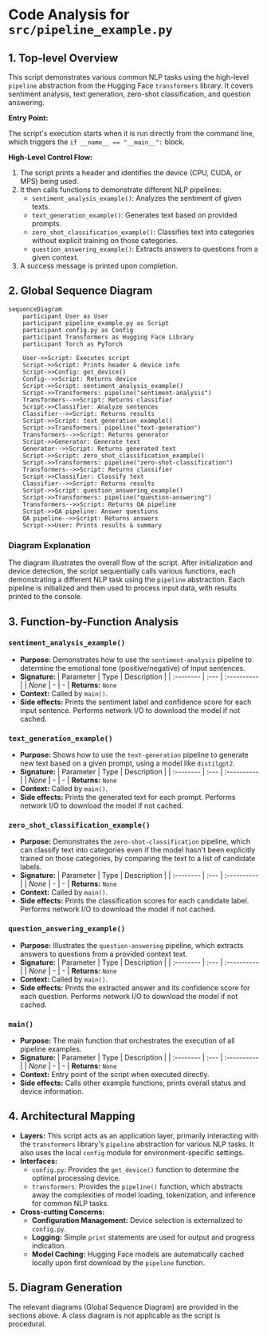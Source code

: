 # Code Analysis for `src/pipeline_example.py`

## 1. Top-level Overview

This script demonstrates various common NLP tasks using the high-level `pipeline` abstraction from the Hugging Face `transformers` library. It covers sentiment analysis, text generation, zero-shot classification, and question answering.

**Entry Point:**

The script's execution starts when it is run directly from the command line, which triggers the `if __name__ == "__main__":` block.

**High-Level Control Flow:**

1.  The script prints a header and identifies the device (CPU, CUDA, or MPS) being used.
2.  It then calls functions to demonstrate different NLP pipelines:
    -   `sentiment_analysis_example()`: Analyzes the sentiment of given texts.
    -   `text_generation_example()`: Generates text based on provided prompts.
    -   `zero_shot_classification_example()`: Classifies text into categories without explicit training on those categories.
    -   `question_answering_example()`: Extracts answers to questions from a given context.
3.  A success message is printed upon completion.

## 2. Global Sequence Diagram

```mermaid
sequenceDiagram
    participant User as User
    participant pipeline_example.py as Script
    participant config.py as Config
    participant Transformers as Hugging Face Library
    participant Torch as PyTorch

    User->>Script: Executes script
    Script->>Script: Prints header & device info
    Script->>Config: get_device()
    Config-->>Script: Returns device
    Script->>Script: sentiment_analysis_example()
    Script->>Transformers: pipeline("sentiment-analysis")
    Transformers-->>Script: Returns classifier
    Script->>Classifier: Analyze sentences
    Classifier-->>Script: Returns results
    Script->>Script: text_generation_example()
    Script->>Transformers: pipeline("text-generation")
    Transformers-->>Script: Returns generator
    Script->>Generator: Generate text
    Generator-->>Script: Returns generated text
    Script->>Script: zero_shot_classification_example()
    Script->>Transformers: pipeline("zero-shot-classification")
    Transformers-->>Script: Returns classifier
    Script->>Classifier: Classify text
    Classifier-->>Script: Returns results
    Script->>Script: question_answering_example()
    Script->>Transformers: pipeline("question-answering")
    Transformers-->>Script: Returns QA pipeline
    Script->>QA pipeline: Answer questions
    QA pipeline-->>Script: Returns answers
    Script->>User: Prints results & summary
```

### Diagram Explanation

The diagram illustrates the overall flow of the script. After initialization and device detection, the script sequentially calls various functions, each demonstrating a different NLP task using the `pipeline` abstraction. Each pipeline is initialized and then used to process input data, with results printed to the console.

## 3. Function-by-Function Analysis

### `sentiment_analysis_example()`

-   **Purpose:** Demonstrates how to use the `sentiment-analysis` pipeline to determine the emotional tone (positive/negative) of input sentences.
-   **Signature:**
    | Parameter | Type | Description |
    | :-------- | :--- | :---------- |
    | *None*    | -    | -           |
    **Returns:** `None`
-   **Context:** Called by `main()`.
-   **Side effects:** Prints the sentiment label and confidence score for each input sentence. Performs network I/O to download the model if not cached.

### `text_generation_example()`

-   **Purpose:** Shows how to use the `text-generation` pipeline to generate new text based on a given prompt, using a model like `distilgpt2`.
-   **Signature:**
    | Parameter | Type | Description |
    | :-------- | :--- | :---------- |
    | *None*    | -    | -           |
    **Returns:** `None`
-   **Context:** Called by `main()`.
-   **Side effects:** Prints the generated text for each prompt. Performs network I/O to download the model if not cached.

### `zero_shot_classification_example()`

-   **Purpose:** Demonstrates the `zero-shot-classification` pipeline, which can classify text into categories even if the model hasn't been explicitly trained on those categories, by comparing the text to a list of candidate labels.
-   **Signature:**
    | Parameter | Type | Description |
    | :-------- | :--- | :---------- |
    | *None*    | -    | -           |
    **Returns:** `None`
-   **Context:** Called by `main()`.
-   **Side effects:** Prints the classification scores for each candidate label. Performs network I/O to download the model if not cached.

### `question_answering_example()`

-   **Purpose:** Illustrates the `question-answering` pipeline, which extracts answers to questions from a provided context text.
-   **Signature:**
    | Parameter | Type | Description |
    | :-------- | :--- | :---------- |
    | *None*    | -    | -           |
    **Returns:** `None`
-   **Context:** Called by `main()`.
-   **Side effects:** Prints the extracted answer and its confidence score for each question. Performs network I/O to download the model if not cached.

### `main()`

-   **Purpose:** The main function that orchestrates the execution of all pipeline examples.
-   **Signature:**
    | Parameter | Type | Description |
    | :-------- | :--- | :---------- |
    | *None*    | -    | -           |
    **Returns:** `None`
-   **Context:** Entry point of the script when executed directly.
-   **Side effects:** Calls other example functions, prints overall status and device information.

## 4. Architectural Mapping

-   **Layers:** This script acts as an application layer, primarily interacting with the `transformers` library's `pipeline` abstraction for various NLP tasks. It also uses the local `config` module for environment-specific settings.
-   **Interfaces:**
    -   `config.py`: Provides the `get_device()` function to determine the optimal processing device.
    -   `transformers`: Provides the `pipeline()` function, which abstracts away the complexities of model loading, tokenization, and inference for common NLP tasks.
-   **Cross-cutting Concerns:**
    -   **Configuration Management:** Device selection is externalized to `config.py`.
    -   **Logging:** Simple `print` statements are used for output and progress indication.
    -   **Model Caching:** Hugging Face models are automatically cached locally upon first download by the `pipeline` function.

## 5. Diagram Generation

The relevant diagrams (Global Sequence Diagram) are provided in the sections above. A class diagram is not applicable as the script is procedural.
